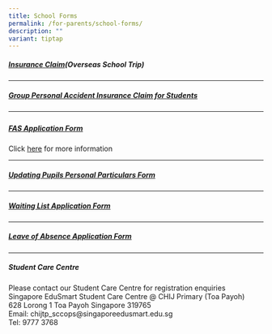 ```yaml
---
title: School Forms
permalink: /for-parents/school-forms/
description: ""
variant: tiptap
---
```

<h5><strong><a href="https://onlinetravelclaim.income.com.sg/travel-claim-web/travel" rel="noopener noreferrer nofollow" target="_blank">Insurance Claim</a>(Overseas School Trip)</strong></h5>
<hr>
<h5><strong><a href="https://studentgpa.incomegroupins.com.sg/#/dashboard" rel="noopener noreferrer nofollow" target="_blank">Group Personal Accident Insurance Claim for Students</a></strong></h5>
<hr>
<h5></h5>
<h5><strong><a href="/files/moe%20fas%20application%20form%20-%20oct%202023.pdf" rel="noopener noreferrer nofollow" target="_blank">FAS Application Form</a></strong></h5>
<p>Click <a href="https://www.moe.gov.sg/financial-matters/financial-assistance." rel="noopener noreferrer nofollow" target="_blank">here</a> for
more information</p>
<hr>
<h5><strong><a href="/files/Updating_Pupils_Personal_Particulars_Form.pdf" rel="noopener noreferrer nofollow" target="_blank">Updating Pupils Personal Particulars Form</a></strong></h5>
<hr>
<h5><strong><a href="https://form.gov.sg/61e755d86794960014163445" rel="noopener noreferrer nofollow" target="_blank">Waiting List Application Form</a></strong></h5>
<hr>
<h5><strong><a href="https://form.gov.sg/60b9aedef7c4df0012115bf1" rel="noopener noreferrer nofollow" target="_blank">Leave of Absence Application Form</a></strong></h5>
<hr>
<h5><strong>Student Care Centre</strong></h5>
<p>Please contact our Student Care Centre for registration enquiries
<br>Singapore EduSmart Student Care Centre @ CHIJ Primary (Toa Payoh)
<br>628 Lorong 1 Toa Payoh Singapore 319765
<br>Email: chijtp_sccops@singaporeedusmart.edu.sg
<br>Tel: 9777 3768</p>